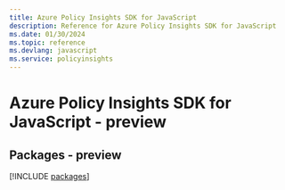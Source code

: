 ```yaml
---
title: Azure Policy Insights SDK for JavaScript
description: Reference for Azure Policy Insights SDK for JavaScript
ms.date: 01/30/2024
ms.topic: reference
ms.devlang: javascript
ms.service: policyinsights
---
```

# Azure Policy Insights SDK for JavaScript - preview
## Packages - preview
[!INCLUDE [packages](policy-insights-index.md)]
